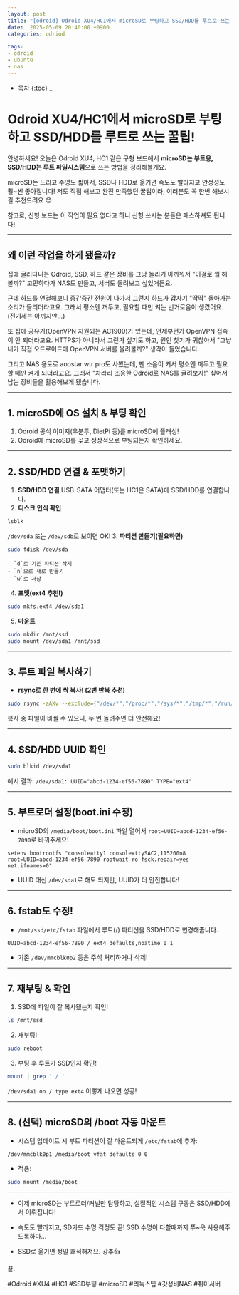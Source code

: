 ```yaml
---
layout: post
title: "[odroid] Odroid XU4/HC1에서 microSD로 부팅하고 SSD/HDD를 루트로 쓰는 꿀팁!"
date:  2025-05-09 20:40:00 +0900
categories: odriod

tags:
- odroid
- ubuntu
- nas
---
```



* 목차
{:toc}
_

# Odroid XU4/HC1에서 microSD로 부팅하고 SSD/HDD를 루트로 쓰는 꿀팁!

안녕하세요!
오늘은 Odroid XU4, HC1 같은 구형 보드에서
**microSD는 부트용, SSD/HDD는 루트 파일시스템**으로 쓰는 방법을 정리해볼게요.

microSD는 느리고 수명도 짧아서, SSD나 HDD로 옮기면 속도도 빨라지고 안정성도 훨~씬 좋아집니다!
저도 직접 해보고 완전 만족했던 꿀팁이라, 여러분도 꼭 한번 해보시길 추천드려요 😊

참고로, 신형 보드는 이 작업이 필요 없다고 하니 신형 쓰시는 분들은 패스하셔도 됩니다!

---

## 왜 이런 작업을 하게 됐을까?

집에 굴러다니는 Odroid, SSD, 하드 같은 장비를 그냥 놀리기 아까워서
"이걸로 뭘 해볼까?" 고민하다가 NAS도 만들고, 서버도 돌려보고 싶었거든요.

근데 하드를 연결해보니
중간중간 전원이 나가서 그런지 하드가 갑자기 "딱딱" 돌아가는 소리가 들리더라고요.
그래서 평소엔 꺼두고, 필요할 때만 켜는 번거로움이 생겼어요. (전기세는 아끼지만…)

또 집에 공유기(OpenVPN 지원되는 AC1900)가 있는데,
언제부턴가 OpenVPN 접속이 안 되더라고요.
HTTPS가 아니라서 그런가 싶기도 하고, 원인 찾기가 귀찮아서
"그냥 내가 직접 오드로이드에 OpenVPN 서버를 올려볼까?" 생각이 들었습니다.

그리고 NAS 용도로 aoostar wtr pro도 사봤는데,
팬 소음이 커서 평소엔 꺼두고 필요할 때만 켜게 되더라고요.
그래서 "차라리 조용한 Odroid로 NAS를 굴려보자!" 싶어서
남는 장비들을 활용해보게 됐습니다.

---

## 1. microSD에 OS 설치 \& 부팅 확인

1. Odroid 공식 이미지(우분투, DietPi 등)를 microSD에 플래싱!
2. Odroid에 microSD를 꽂고 정상적으로 부팅되는지 확인하세요.

---

## 2. SSD/HDD 연결 \& 포맷하기

1. **SSD/HDD 연결**
USB-SATA 어댑터(또는 HC1은 SATA)에 SSD/HDD를 연결합니다.
2. **디스크 인식 확인**

```bash
lsblk
```

`/dev/sda` 또는 `/dev/sdb`로 보이면 OK!
3. **파티션 만들기(필요하면)**

```bash
sudo fdisk /dev/sda
```

    - `d`로 기존 파티션 삭제
    - `n`으로 새로 만들기
    - `w`로 저장
4. **포맷(ext4 추천!)**

```bash
sudo mkfs.ext4 /dev/sda1
```

5. **마운트**

```bash
sudo mkdir /mnt/ssd
sudo mount /dev/sda1 /mnt/ssd
```


---

## 3. 루트 파일 복사하기

- **rsync로 한 번에 싹 복사! (2번 반복 추천)**

```bash
sudo rsync -aAXv --exclude={"/dev/*","/proc/*","/sys/*","/tmp/*","/run/*","/mnt/*","/media/*","/lost+found"} / /mnt/ssd
```

복사 중 파일이 바뀔 수 있으니, 두 번 돌려주면 더 안전해요!

---

## 4. SSD/HDD UUID 확인

```bash
sudo blkid /dev/sda1
```

예시 결과:
`/dev/sda1: UUID="abcd-1234-ef56-7890" TYPE="ext4"`

---

## 5. 부트로더 설정(boot.ini 수정)

- microSD의 `/media/boot/boot.ini` 파일 열어서
`root=UUID=abcd-1234-ef56-7890`로 바꿔주세요!

```
setenv bootrootfs "console=tty1 console=ttySAC2,115200n8 root=UUID=abcd-1234-ef56-7890 rootwait ro fsck.repair=yes net.ifnames=0"
```

- UUID 대신 `/dev/sda1`로 해도 되지만, UUID가 더 안전합니다!

---

## 6. fstab도 수정!

- `/mnt/ssd/etc/fstab` 파일에서
루트(/) 파티션을 SSD/HDD로 변경해줍니다.

```
UUID=abcd-1234-ef56-7890 / ext4 defaults,noatime 0 1
```

- 기존 `/dev/mmcblk0p2` 등은 주석 처리하거나 삭제!

---

## 7. 재부팅 \& 확인

1. SSD에 파일이 잘 복사됐는지 확인!

```bash
ls /mnt/ssd
```

2. 재부팅!

```bash
sudo reboot
```

3. 부팅 후 루트가 SSD인지 확인!

```bash
mount | grep ' / '
```

`/dev/sda1 on / type ext4` 이렇게 나오면 성공!

---

## 8. (선택) microSD의 /boot 자동 마운트

- 시스템 업데이트 시 부트 파티션이 잘 마운트되게 `/etc/fstab`에 추가:

```
/dev/mmcblk0p1 /media/boot vfat defaults 0 0
```

- 적용:

```bash
sudo mount /media/boot
```


---

- 이제 microSD는 부트로더/커널만 담당하고,
실질적인 시스템 구동은 SSD/HDD에서 이뤄집니다!
- 속도도 빨라지고, SD카드 수명 걱정도 끝!
SSD 수명이 다할때까지 쭈~욱 사용해주도록하마... 

- SSD로 옮기면 정말 쾌적해져요. 강추👍

끝.

#Odroid #XU4 \#HC1 \#SSD부팅 \#microSD \#리눅스팁 \#갓성비NAS \#취미서버

